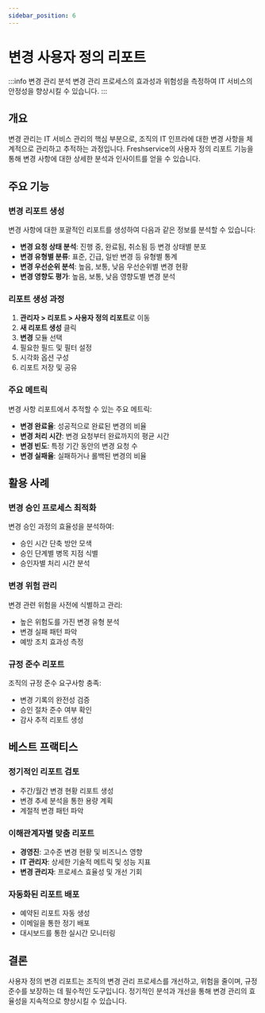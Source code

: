 ```yaml
---
sidebar_position: 6
---
```


# 변경 사용자 정의 리포트

:::info 변경 관리 분석
변경 관리 프로세스의 효과성과 위험성을 측정하여 IT 서비스의 안정성을 향상시킬 수 있습니다.
:::

## 개요

변경 관리는 IT 서비스 관리의 핵심 부분으로, 조직의 IT 인프라에 대한 변경 사항을 체계적으로 관리하고 추적하는 과정입니다. Freshservice의 사용자 정의 리포트 기능을 통해 변경 사항에 대한 상세한 분석과 인사이트를 얻을 수 있습니다.

## 주요 기능

### 변경 리포트 생성

변경 사항에 대한 포괄적인 리포트를 생성하여 다음과 같은 정보를 분석할 수 있습니다:

- **변경 요청 상태 분석**: 진행 중, 완료됨, 취소됨 등 변경 상태별 분포
- **변경 유형별 분류**: 표준, 긴급, 일반 변경 등 유형별 통계
- **변경 우선순위 분석**: 높음, 보통, 낮음 우선순위별 변경 현황
- **변경 영향도 평가**: 높음, 보통, 낮음 영향도별 변경 분석

### 리포트 생성 과정

1. **관리자 &gt; 리포트 &gt; 사용자 정의 리포트**로 이동
2. **새 리포트 생성** 클릭
3. **변경** 모듈 선택
4. 필요한 필드 및 필터 설정
5. 시각화 옵션 구성
6. 리포트 저장 및 공유

### 주요 메트릭

변경 사항 리포트에서 추적할 수 있는 주요 메트릭:

- **변경 완료율**: 성공적으로 완료된 변경의 비율
- **변경 처리 시간**: 변경 요청부터 완료까지의 평균 시간
- **변경 빈도**: 특정 기간 동안의 변경 요청 수
- **변경 실패율**: 실패하거나 롤백된 변경의 비율

## 활용 사례

### 변경 승인 프로세스 최적화

변경 승인 과정의 효율성을 분석하여:
- 승인 시간 단축 방안 모색
- 승인 단계별 병목 지점 식별
- 승인자별 처리 시간 분석

### 변경 위험 관리

변경 관련 위험을 사전에 식별하고 관리:
- 높은 위험도를 가진 변경 유형 분석
- 변경 실패 패턴 파악
- 예방 조치 효과성 측정

### 규정 준수 리포트

조직의 규정 준수 요구사항 충족:
- 변경 기록의 완전성 검증
- 승인 절차 준수 여부 확인
- 감사 추적 리포트 생성

## 베스트 프랙티스

### 정기적인 리포트 검토

- 주간/월간 변경 현황 리포트 생성
- 변경 추세 분석을 통한 용량 계획
- 계절적 변경 패턴 파악

### 이해관계자별 맞춤 리포트

- **경영진**: 고수준 변경 현황 및 비즈니스 영향
- **IT 관리자**: 상세한 기술적 메트릭 및 성능 지표  
- **변경 관리자**: 프로세스 효율성 및 개선 기회

### 자동화된 리포트 배포

- 예약된 리포트 자동 생성
- 이메일을 통한 정기 배포
- 대시보드를 통한 실시간 모니터링

## 결론

사용자 정의 변경 리포트는 조직의 변경 관리 프로세스를 개선하고, 위험을 줄이며, 규정 준수를 보장하는 데 필수적인 도구입니다. 정기적인 분석과 개선을 통해 변경 관리의 효율성을 지속적으로 향상시킬 수 있습니다.